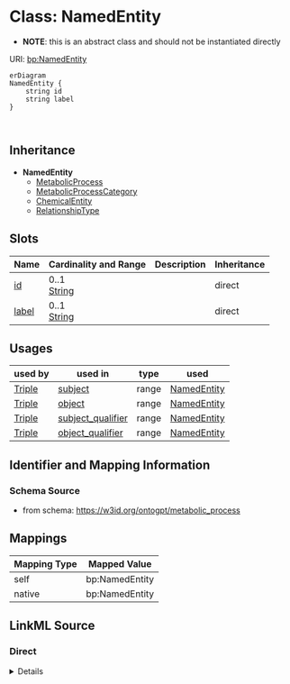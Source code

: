 # Class: NamedEntity


* __NOTE__: this is an abstract class and should not be instantiated directly


URI: [bp:NamedEntity](http://w3id.org/ontogpt/metabolic-process-templateNamedEntity)


```mermaid
erDiagram
NamedEntity {
    string id  
    string label  
}



```




## Inheritance
* **NamedEntity**
    * [MetabolicProcess](MetabolicProcess.md)
    * [MetabolicProcessCategory](MetabolicProcessCategory.md)
    * [ChemicalEntity](ChemicalEntity.md)
    * [RelationshipType](RelationshipType.md)



## Slots

| Name | Cardinality and Range | Description | Inheritance |
| ---  | --- | --- | --- |
| [id](id.md) | 0..1 <br/> [String](String.md) |  | direct |
| [label](label.md) | 0..1 <br/> [String](String.md) |  | direct |





## Usages

| used by | used in | type | used |
| ---  | --- | --- | --- |
| [Triple](Triple.md) | [subject](subject.md) | range | [NamedEntity](NamedEntity.md) |
| [Triple](Triple.md) | [object](object.md) | range | [NamedEntity](NamedEntity.md) |
| [Triple](Triple.md) | [subject_qualifier](subject_qualifier.md) | range | [NamedEntity](NamedEntity.md) |
| [Triple](Triple.md) | [object_qualifier](object_qualifier.md) | range | [NamedEntity](NamedEntity.md) |






## Identifier and Mapping Information







### Schema Source


* from schema: https://w3id.org/ontogpt/metabolic_process





## Mappings

| Mapping Type | Mapped Value |
| ---  | ---  |
| self | bp:NamedEntity |
| native | bp:NamedEntity |





## LinkML Source

<!-- TODO: investigate https://stackoverflow.com/questions/37606292/how-to-create-tabbed-code-blocks-in-mkdocs-or-sphinx -->

### Direct

<details>
```yaml
name: NamedEntity
from_schema: https://w3id.org/ontogpt/metabolic_process
rank: 1000
abstract: true
attributes:
  id:
    name: id
    annotations:
      prompt.skip:
        tag: prompt.skip
        value: 'true'
    description: A unique identifier for the named entity
    comments:
    - this is populated during the grounding and normalization step
    from_schema: https://w3id.org/ontogpt/metabolic_process
    rank: 1000
    identifier: true
  label:
    name: label
    annotations:
      owl:
        tag: owl
        value: AnnotationProperty, AnnotationAssertion
    description: The label (name) of the named thing
    from_schema: https://w3id.org/ontogpt/metabolic_process
    aliases:
    - name
    slot_uri: rdfs:label
    range: string

```
</details>

### Induced

<details>
```yaml
name: NamedEntity
from_schema: https://w3id.org/ontogpt/metabolic_process
rank: 1000
abstract: true
attributes:
  id:
    name: id
    annotations:
      prompt.skip:
        tag: prompt.skip
        value: 'true'
    description: A unique identifier for the named entity
    comments:
    - this is populated during the grounding and normalization step
    from_schema: https://w3id.org/ontogpt/metabolic_process
    rank: 1000
    identifier: true
    alias: id
    owner: NamedEntity
    domain_of:
    - NamedEntity
    - Publication
    range: string
  label:
    name: label
    annotations:
      owl:
        tag: owl
        value: AnnotationProperty, AnnotationAssertion
    description: The label (name) of the named thing
    from_schema: https://w3id.org/ontogpt/metabolic_process
    aliases:
    - name
    slot_uri: rdfs:label
    alias: label
    owner: NamedEntity
    domain_of:
    - MetabolicProcess
    - NamedEntity
    range: string

```
</details>